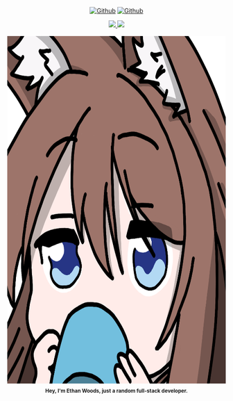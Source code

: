 

<!-- ![](https://visitor-badge.laobi.icu/badge?page_id=Etwodev.Etwodev) [![Github](https://img.shields.io/github/followers/Etwodev?label=Follow&style=social)](https://github.com/Etwodev) -->

<div align="center">

  <a href="">[![Github](https://visitor-badge.laobi.icu/badge?page_id=Etwodev.Etwodev)](https://github.com/Etwodev)</a>
  <a href="">[![Github](https://img.shields.io/github/followers/Etwodev?label=Follow&style=social)](https://github.com/Etwodev)</a>


  <a href="https://github.com/anuraghazra/github-readme-stats">
    <img 
      src="https://github-readme-stats-liard-eta-14.vercel.app/api/top-langs/?username=Etwodev&langs_count=10&theme=dracula&role=OWNER,COLLABORATOR"
      height="80"
    />
  </a>

  <a href="https://github.com/anuraghazra/github-readme-stats">
    <img src="https://github-readme-stats-liard-eta-14.vercel.app/api?username=Etwodev&show_icons=true&count_private=true&include_all_commits=true&theme=dracula&role=OWNER,ORGANIZATION_MEMBER,COLLABORATOR" height="80"/>
  </a>
  
  <br/>
  <br/>
  
</div>

<div align="center">
  <img src="https://github.com/Etwodev/Etwodev/blob/main/icon.png" alt="Icon" width="800" height="800"/>
  <br><b><sub>Hey, I'm Ethan Woods, just a random full-stack developer.</sub></b></br>
</div>


<!-- Hello there! I'm a self-taught programmer that has worked on a generally wide range of projects. The majority of my projects have been personal, but I hope to expand my sights as soon as I can. My greatest 'creations' thus far is [Ayako](https://www.ayako.one), an API for simplifying workload and making bots more lightweight, and the winning project of the KES2021 Gamejam 'Everlight' which can be found [here](https://etwodev.github.io/projects/Everlight/); for demonstrating creative understanding of the requirements and good game design. It also has some projectile predictions.

### Why?
I first got into programming because it acted as a medium where I could make things that could not be easily found as an app or done. Renaming files, automating deletion processes- there were all sorts of things. I then started to see the value of programming- and wanted to get better by learning another language, which would then go on to be C#. I then started participating in competitions, and loved the time-based aspect of problem solving. These include competitions for BIO and Bebras. -->




